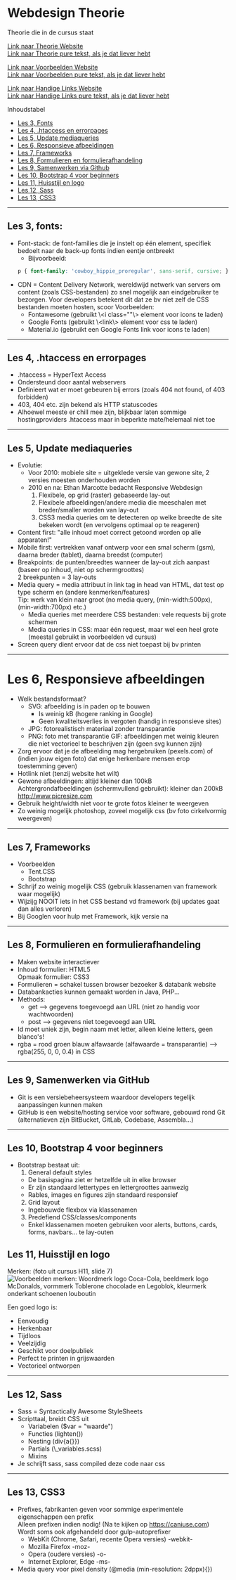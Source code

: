 # Webdesign Theorie 
Theorie die in de cursus staat 
 
 
[Link naar Theorie Website](https://r0751964.github.io/Webdesign-Theorie/)   
[Link naar Theorie pure tekst, als je dat liever hebt](https://github.com/r0751964/Webdesign-Theorie/blob/master/README.md) 
 
[Link naar Voorbeelden Website](https://r0751964.github.io/Webdesign-Cursus-Voorbeelden/)   
[Link naar Voorbeelden pure tekst, als je dat liever hebt](https://github.com/r0751964/Webdesign-Cursus-Voorbeelden/blob/master/README.md) 
 
[Link naar Handige Links Website](https://r0751964.github.io/Webdesign-Handige-Links/)   
[Link naar Handige Links pure tekst, als je dat liever hebt](https://github.com/r0751964/Webdesign-Handige-Links/blob/master/README.md)   
 
 
Inhoudstabel   
- [Les 3, Fonts](#les-3-fonts) 
- [Les 4, .htaccess en errorpages](#les-4-htaccess-en-errorpages) 
- [Les 5, Update mediaqueries](#les-5-update-mediaqueries) 
- [Les 6, Responsieve afbeeldingen](#les-6-responsieve-afbeeldingen) 
- [Les 7, Frameworks](#les-7-frameworks) 
- [Les 8, Formulieren en formulierafhandeling](#les-8-formulieren-en-formulierafhandeling) 
- [Les 9, Samenwerken via Github](#les-9-samenwerken-via-github) 
- [Les 10, Bootstrap 4 voor beginners](#les-10-bootstrap-4-voor-beginners) 
- [Les 11, Huisstijl en logo](#les-11-huisstijl-en-logo) 
- [Les 12, Sass](#les-12-sass) 
- [Les 13, CSS3](#les-13-css3) 
 
 
 
 
___ 
 
 
## Les 3, fonts: 
- Font-stack: de font-families die je instelt op één element, specifiek bedoelt naar de back-up fonts indien eentje ontbreekt 
  - Bijvoorbeeld: 
  ```css 
  p { font-family: 'cowboy_hippie_proregular', sans-serif, cursive; } 
  ``` 
- CDN = Content Delivery Network, wereldwijd netwerk van servers om content (zoals CSS-bestanden) zo snel mogelijk aan eindgebruiker te bezorgen. 
Voor developers betekent dit dat ze bv niet zelf de CSS bestanden moeten hosten, scoor 
Voorbeelden: 
  - Fontawesome (gebruikt \\&lt;i class=\"\"\\&gt; element voor icons te laden) 
  - Google Fonts (gebruikt \\&lt;link\\&gt; element voor css te laden) 
  - Material.io (gebruikt een Google Fonts link voor icons te laden) 
 
___ 
 
## Les 4, .htaccess en errorpages 
- .htaccess = HyperText Access 
- Ondersteund door aantal webservers 
- Definieert wat er moet gebeuren bij errors (zoals 404 not found, of 403 forbidden) 
- 403, 404 etc. zijn bekend als HTTP statuscodes 
- Alhoewel meeste er chill mee zijn, blijkbaar laten sommige hostingproviders .htaccess maar in beperkte mate/helemaal niet toe 
 
___ 
 
## Les 5, Update mediaqueries 
 
- Evolutie: 
  - Voor 2010: mobiele site = uitgeklede versie van gewone site, 2 versies moesten onderhouden worden 
  - 2010 en na: Ethan Marcotte bedacht Responsive Webdesign 
    1. Flexibele, op grid (raster) gebaseerde lay-out 
    2. Flexibele afbeeldingen/andere media die meeschalen met breder/smaller worden van lay-out 
    3. CSS3 media queries om te detecteren op welke breedte de site bekeken wordt (en vervolgens optimaal op te reageren) 
- Content first: \"alle inhoud moet correct getoond worden op alle apparaten!\" 
- Mobile first: vertrekken vanaf ontwerp voor een smal scherm (gsm), daarna breder (tablet), daarna breedst (computer) 
- Breakpoints: de punten/breedtes wanneer de lay-out zich aanpast (baseer op inhoud, niet op schermgroottes)   
2 breekpunten = 3 lay-outs 
- Media query = media attribuut in link tag in head van HTML, dat test op type scherm en (andere kenmerken/features)   
Tip: werk van klein naar groot (no media query, (min-width:500px), (min-width:700px) etc.) 
  - Media queries met meerdere CSS bestanden: vele requests bij grote schermen 
  - Media queries in CSS: maar één request, maar wel een heel grote (meestal gebruikt in voorbeelden vd cursus) 
- Screen query dient ervoor dat de css niet toepast bij bv printen 
   
___ 
 
# Les 6, Responsieve afbeeldingen 
 
- Welk bestandsformaat? 
  - SVG: afbeelding is in paden op te bouwen 
    - Is weinig kB (hogere ranking in Google) 
    - Geen kwaliteitsverlies in vergoten (handig in responsieve sites) 
  - JPG: fotorealistisch materiaal zonder transparantie 
  - PNG: foto met transparantie 
  GIF: afbeeldingen met weinig kleuren die niet vectorieel te beschrijven zijn (geen svg kunnen zijn) 
- Zorg ervoor dat je de afbeelding mag hergebruiken (pexels.com) of (indien jouw eigen foto) dat enige herkenbare mensen erop toestemming geven) 
- Hotlink niet (tenzij website het wilt) 
- Gewone afbeeldingen: altijd kleiner dan 100kB   
Achtergrondafbeeldingen (schermvullend gebruikt): kleiner dan 200kB   
<http://www.picresize.com> 
- Gebruik height/width niet voor te grote fotos kleiner te weergeven 
- Zo weinig mogelijk photoshop, zoveel mogelijk css (bv foto cirkelvormig weergeven) 
 
___ 
 
## Les 7, Frameworks 
 
- Voorbeelden 
  - Tent.CSS 
  - Bootstrap 
- Schrijf zo weinig mogelijk CSS (gebruik klassenamen van framework waar mogelijk) 
- Wijzijg NOOIT iets in het CSS bestand vd framework (bij updates gaat dan alles verloren) 
- Bij Googlen voor hulp met Framework, kijk versie na 
 
___ 
 
## Les 8, Formulieren en formulierafhandeling 
 
- Maken website interactiever 
- Inhoud formulier: HTML5   
  Opmaak formulier: CSS3 
- Formulieren = schakel tussen browser bezoeker &amp; databank website 
- Databankacties kunnen gemaakt worden in Java, PHP... 
- Methods: 
  - get --&gt; gegevens toegevoegd aan URL (niet zo handig voor wachtwoorden) 
  - post --&gt; gegevens niet toegevoegd aan URL 
- Id moet uniek zijn, begin naam met letter, alleen kleine letters, geen blanco's! 
- rgba = rood groen blauw alfawaarde (alfawaarde = transparantie) --&gt; rgba(255, 0, 0, 0.4) in CSS 
 
___ 
 
## Les 9, Samenwerken via GitHub 
 
- Git is een versiebeheersysteem waardoor developers tegelijk aanpassingen kunnen maken 
- GitHub is een website/hosting service voor software, gebouwd rond Git (alternatieven zijn BitBucket, GitLab, Codebase, Assembla...) 
 
___ 
 
## Les 10, Bootstrap 4 voor beginners 
 
- Bootstrap bestaat uit: 
  1. General default styles 
    - De basispagina ziet er hetzelfde uit in elke browser 
    - Er zijn standaard lettertypes en lettergroottes aanwezig 
    - Rables, images en figures zijn standaard responsief 
  2. Grid layout 
    - Ingebouwde flexbox via klassenamen 
  3. Predefiend CSS/classes/components 
    - Enkel klassenamen moeten gebruiken voor alerts, buttons, cards, forms, navbars... te lay-outen 
 
## Les 11, Huisstijl en logo 
 
Merken: (foto uit cursus H11, slide 7) 
![Voorbeelden merken: Woordmerk logo Coca-Cola, beeldmerk logo McDonalds, vormmerk Toblerone chocolade en Legoblok, kleurmerk onderkant schoenen louboutin](img/11.png) 
 
Een goed logo is: 
- Eenvoudig 
- Herkenbaar 
- Tijdloos 
- Veelzijdig 
- Geschikt voor doelpubliek 
- Perfect te printen in grijswaarden 
- Vectorieel ontworpen 
 
___ 
 
## Les 12, Sass 
 
- Sass = Syntactically Awesome StyleSheets 
- Scripttaal, breidt CSS uit 
  - Variabelen ($var = \"waarde\") 
  - Functies (lighten()) 
  - Nesting (div{a{}}) 
  - Partials (\\_variables.scss) 
  - Mixins 
- Je schrijft sass, sass compiled deze code naar css 
 
___ 
 
## Les 13, CSS3 
 
- Prefixes, fabrikanten geven voor sommige experimentele eigenschappen een prefix  
  Alleen prefixen indien nodig! (Na te kijken op <https://caniuse.com>)  
  Wordt soms ook afgehandeld door gulp-autoprefixer 
  - WebKit (Chrome, Safari, recente Opera versies) -webkit- 
  - Mozilla Firefox -moz- 
  - Opera (oudere versies) -o- 
  - Internet Explorer, Edge -ms- 
- Media query voor pixel density (@media (min-resolution: 2dppx){}) 
